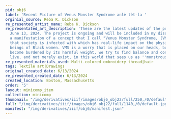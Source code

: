 ```yaml
---
pid: obj6
label: 'Recent Picture of Venus Monster Syndrome anlè tèt-la '
orginial_source: Reba K. Dickson
re_presented_artist_name: Reba K. Dickson
re_presentated_art_description: 'These are the latest updates of the project as of
  June 13, 2024. The project is ongoing and will be included in my disseration as
  a manifestation of a concept that I call "Venus Monster Syndrome, (VMS)," a disease
  that society is infected with which has real-life impact on the physical and pyschological
  beings of Black women. VMS is a worry that is placed on our heads, but rather than
  become burdened by its harmful weight, we try to find balance and continue to boldly
  live, and not merely exist, in this world that sees us as ''monstrous.'' '
re_presented_materials_used: Multi-colored embroidery thread|hair
tags: Textile art|Drawings
original_created_date: 6/13/2024
re_presented_created_date: 6/13/2024
created_location: Boston, Massachusetts
order: '5'
layout: minicomp_item
collection: minicomp
thumbnail: "/img/derivatives/iiif/images/obj6_obj22/full/250,/0/default.jpg"
full: "/img/derivatives/iiif/images/obj6_obj22/full/1140,/0/default.jpg"
manifest: "/img/derivatives/iiif/obj6/manifest.json"
---
```

